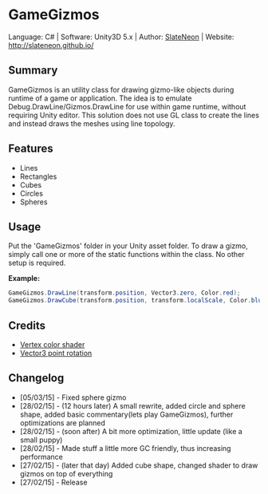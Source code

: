 # GameGizmos
Language: C# | Software: Unity3D 5.x | Author: [SlateNeon](https://github.com/SlateNeon) | Website: http://slateneon.github.io/

## Summary
GameGizmos is an utility class for drawing gizmo-like objects during runtime of a game or application. The idea is to emulate Debug.DrawLine/Gizmos.DrawLine for use within game runtime, without requiring Unity editor. This solution does not use GL class to create the lines and instead draws the meshes using line topology.

## Features
* Lines
* Rectangles
* Cubes
* Circles
* Spheres

## Usage
Put the 'GameGizmos' folder in your Unity asset folder. To draw a gizmo, simply call one or more of the static functions within the class. No other setup is required.

**Example:**
```csharp
GameGizmos.DrawLine(transform.position, Vector3.zero, Color.red);
GameGizmos.DrawCube(transform.position, transform.localScale, Color.blue, transform.localRotation);
```

## Credits
* [Vertex color shader](http://wiki.unity3d.com/index.php/VertexColorUnlit)
* [Vector3 point rotation](http://answers.unity3d.com/questions/532297/rotate-a-vector-around-a-certain-point.html)

## Changelog
* [05/03/15] - Fixed sphere gizmo
* [28/02/15] - (12 hours later) A small rewrite, added circle and sphere shape, added basic commentary(lets play GameGizmos), further optimizations are planned
* [28/02/15] - (soon after) A bit more optimization, little update (like a small puppy)
* [28/02/15] - Made stuff a little more GC friendly, thus increasing performance
* [27/02/15] - (later that day) Added cube shape, changed shader to draw gizmos on top of everything
* [27/02/15] - Release